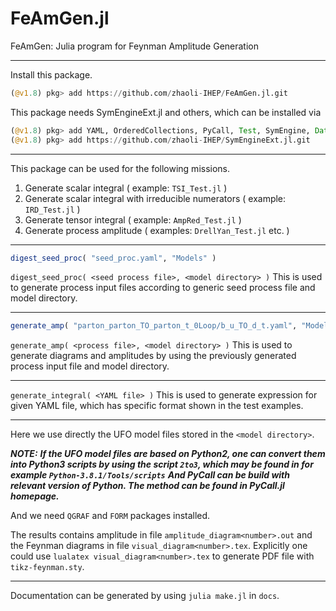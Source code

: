 # FeAmGen.jl

FeAmGen: Julia program for Feynman Amplitude Generation      

-----------------------------------------------

Install this package.

```julia
(@v1.8) pkg> add https://github.com/zhaoli-IHEP/FeAmGen.jl.git
```


This package needs SymEngineExt.jl and others, which can be installed via
```julia
(@v1.8) pkg> add YAML, OrderedCollections, PyCall, Test, SymEngine, Dates, JLD2, Pipe
(@v1.8) pkg> add https://github.com/zhaoli-IHEP/SymEngineExt.jl.git
```

-----------------------------------------------
This package can be used for the following missions.
1. Generate scalar integral ( example: `TSI_Test.jl` )
2. Generate scalar integral with irreducible numerators ( example: `IRD_Test.jl` )
3. Generate tensor integral ( example: `AmpRed_Test.jl` )
4. Generate process amplitude ( examples: `DrellYan_Test.jl` etc. )
-----------------------------------------------

```julia
digest_seed_proc( "seed_proc.yaml", "Models" )
```
`digest_seed_proc( <seed process file>, <model directory> )`
This is used to generate process input files according to generic seed process file and model directory.

-----------------------------------------------

```julia
generate_amp( "parton_parton_TO_parton_t_0Loop/b_u_TO_d_t.yaml", "Models" )
```
`generate_amp( <process file>, <model directory> )`
This is used to generate diagrams and amplitudes by using the previously generated process input file and model directory.

-----------------------------------------------

`generate_integral( <YAML file> )`
This is used to generate expression for given YAML file, which has specific format shown in the test examples.

-----------------------------------------------


Here we use directly the UFO model files stored in the `<model directory>`.

***NOTE:***
***If the UFO model files are based on Python2, one can convert them into Python3 scripts by using the script `2to3`, which may be found in for example `Python-3.8.1/Tools/scripts`***
***And PyCall can be build with relevant version of Python. The method can be found in PyCall.jl homepage.***

And we need `QGRAF` and `FORM` packages installed.

The results contains amplitude in file `amplitude_diagram<number>.out` and the Feynman diagrams in file `visual_diagram<number>.tex`.
Explicitly one could use `lualatex visual_diagram<number>.tex` to generate PDF file with `tikz-feynman.sty`.

------------------------------------------------

Documentation can be generated by using `julia make.jl` in `docs`.




